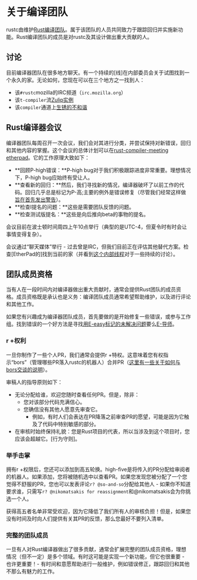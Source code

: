 # 关于编译团队

rustc由维护[Rust编译团队][team]。属于该团队的人员共同致力于跟踪回归并实施新功能。Rust编译团队的成员是对rustc及其设计做出重大贡献的人。

[team]: https://www.rust-lang.org/governance/teams/language-and-compiler

## 讨论

目前编译器团队在很多地方聊天。有一个持续的[线]在内部委员会关于试图找到一个永久的家。无论如何，您现在可以在三个地方之一找到人：

-   该`#rustc`mozilla的IRC频道（`irc.mozilla.org`）
-   该`t-compiler`流[Zulip实例](https://rust-lang.zulipchat.com/#narrow/stream/131828-t-compiler)
-   该`compiler`通道上[生锈的不和谐](https://discord.gg/rust-lang)

## Rust编译器会议

编译器团队每周召开一次会议，我们会对其进行分类，并尝试保持对新错误，回归和其他内容的掌握。这个会议的总体计划可以在[rust-compiler-meeting etherpad][etherpad]。它的工作原理大致如下：

-   **回顾P-high错误：**P-high bug对于我们积极跟踪进度非常重要。理想情况下，P-high bug应始终有受让人。
-   **查看新的回归：**然后，我们寻找新的情况，编译器破坏了以前工作的代码。回归几乎总是标记为P-高;主要的例外是错误修复（尽管我们经常这样做[旨在首先发出警告][procedure]）。
-   **检查I提名的问题：**这些是需要团队反馈的问题。
-   **检查测试版提名：**这些是向后推向be​​ta的事物的提名。

会议目前在波士顿时间周四上午10点举行（典型的是UTC-4，但夏令时有时会让事情变得复杂）。

会议通过“聊天媒体”举行 - 过去曾是IRC，但我们目前正在评估其他替代方案。检查[EtherPad的]找到当前的家（并看到[这个内部线程][thread]对于一些持续的讨论）。

[etherpad]: https://public.etherpad-mozilla.org/p/rust-compiler-meeting

[thread]: https://internals.rust-lang.org/t/where-should-the-compiler-team-and-perhaps-working-groups-chat/7894

[procedure]: https://forge.rust-lang.org/rustc-bug-fix-procedure.html

## 团队成员资格

当有人在一段时间内对编译器做出重大贡献时，通常会提供Rust团队的成员资格。成员资格既是承认也是义务：编译团队成员通常希望帮助维护，以及进行评论和其他工作。

如果您有兴趣成为编译器团队成员，首先要做的是开始修复一些错误，或参与工作组。找到错误的一个好方法是寻找[用E-easy标记的未解决问题](https://github.com/rust-lang/rust/issues?q=is%3Aopen+is%3Aissue+label%3AE-easy)要么[E-导师](https://github.com/rust-lang/rust/issues?q=is%3Aopen+is%3Aissue+label%3AE-mentor)。

### r +权利

一旦你制作了一些个人PR，我们通常会提供r +特权。这意味着您有权指示“bors”（管理哪些PR落入rustc的机器人）合并PR（[这里有一些关于如何与bors交谈的说明][homu-guide]）。

[homu-guide]: https://buildbot2.rust-lang.org/homu/

审稿人的指导原则如下：

-   无论分配给谁，欢迎您随时查看任何PR。但是，除非：
    -   您对该部分代码充满信心。
    -   您确信没有其他人愿意先审查它。
        -   例如，有时人们会表达在PR降落之前审查PR的愿望，可能是因为它触及了代码中特别敏感的部分。
-   在审核时始终保持礼貌：您是Rust项目的代表，所以当涉及到这个项目时，您应该会超越它。[行为守则]。

[code of conduct]: https://www.rust-lang.org/policies/code-of-conduct

### 举手击掌

拥有r +权限后，您还可以添加到高五轮换。high-five是将传入的PR分配给审阅者的机器人。如果添加，您将被随机选中以查看PR。如果您发现您被分配了一个您觉得不舒服的PR，您也可以发表评论`r? @so-and-so`分配给其他人 - 如果你不知道要求谁，只需写`r?
@nikomatsakis for reassignment`和@nikomatsakis会为你挑选一个人。

[hi5]: https://github.com/rust-highfive

获得高五者名单非常受欢迎，因为它降低了我们所有人的审核负担！但是，如果您没有时间及时向人们提供有关其PR的反馈，那么您最好不要列入清单。

### 完整的团队成员

一旦有人对Rust编译器做出了很多贡献，通常会扩展完整的团队成员资格，理想情况（但不一定）是多个领域。有时这可能是实现一个新功能，但它也很重要 - 也许更重要！- 有时间和意愿帮助进行一般维护，例如错误修正，跟踪回归和其他不那么有魅力的工作。
